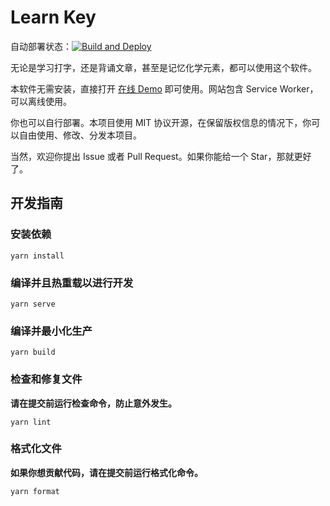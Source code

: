 # Learn Key

自动部署状态：[![Build and Deploy](https://github.com/oimasterkafuu/learnkey/actions/workflows/deploy.yml/badge.svg)](https://github.com/oimasterkafuu/learnkey/actions/workflows/deploy.yml)

无论是学习打字，还是背诵文章，甚至是记忆化学元素，都可以使用这个软件。

本软件无需安装，直接打开 [在线 Demo](https://learn.oimaster.top) 即可使用。网站包含 Service Worker，可以离线使用。

你也可以自行部署。本项目使用 MIT 协议开源，在保留版权信息的情况下，你可以自由使用、修改、分发本项目。

当然，欢迎你提出 Issue 或者 Pull Request。如果你能给一个 Star，那就更好了。

## 开发指南

### 安装依赖

```
yarn install
```

### 编译并且热重载以进行开发

```
yarn serve
```

### 编译并最小化生产

```
yarn build
```

### 检查和修复文件

**请在提交前运行检查命令，防止意外发生。**

```
yarn lint
```

### 格式化文件

**如果你想贡献代码，请在提交前运行格式化命令。**

```
yarn format
```
